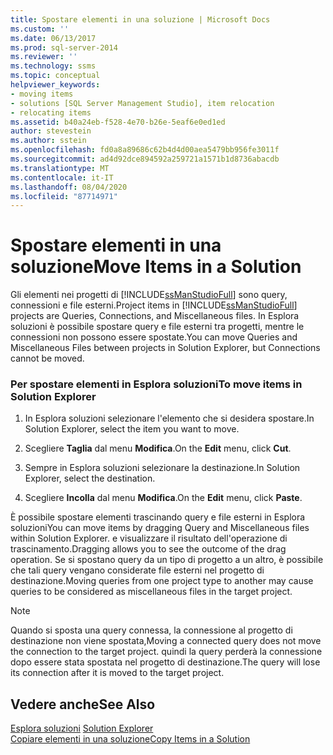 ```yaml
---
title: Spostare elementi in una soluzione | Microsoft Docs
ms.custom: ''
ms.date: 06/13/2017
ms.prod: sql-server-2014
ms.reviewer: ''
ms.technology: ssms
ms.topic: conceptual
helpviewer_keywords:
- moving items
- solutions [SQL Server Management Studio], item relocation
- relocating items
ms.assetid: b40a24eb-f528-4e70-b26e-5eaf6e0ed1ed
author: stevestein
ms.author: sstein
ms.openlocfilehash: fd0a8a89686c62b4d4d00aea5479bb956fe3011f
ms.sourcegitcommit: ad4d92dce894592a259721a1571b1d8736abacdb
ms.translationtype: MT
ms.contentlocale: it-IT
ms.lasthandoff: 08/04/2020
ms.locfileid: "87714971"
---
```

# <a name="move-items-in-a-solution"></a><span data-ttu-id="c6448-102">Spostare elementi in una soluzione</span><span class="sxs-lookup"><span data-stu-id="c6448-102">Move Items in a Solution</span></span>
  <span data-ttu-id="c6448-103">Gli elementi nei progetti di [!INCLUDE[ssManStudioFull](../../includes/ssmanstudiofull-md.md)] sono query, connessioni e file esterni.</span><span class="sxs-lookup"><span data-stu-id="c6448-103">Project items in [!INCLUDE[ssManStudioFull](../../includes/ssmanstudiofull-md.md)] projects are Queries, Connections, and Miscellaneous files.</span></span> <span data-ttu-id="c6448-104">In Esplora soluzioni è possibile spostare query e file esterni tra progetti, mentre le connessioni non possono essere spostate.</span><span class="sxs-lookup"><span data-stu-id="c6448-104">You can move Queries and Miscellaneous Files between projects in Solution Explorer, but Connections cannot be moved.</span></span>  
  
### <a name="to-move-items-in-solution-explorer"></a><span data-ttu-id="c6448-105">Per spostare elementi in Esplora soluzioni</span><span class="sxs-lookup"><span data-stu-id="c6448-105">To move items in Solution Explorer</span></span>  
  
1.  <span data-ttu-id="c6448-106">In Esplora soluzioni selezionare l'elemento che si desidera spostare.</span><span class="sxs-lookup"><span data-stu-id="c6448-106">In Solution Explorer, select the item you want to move.</span></span>  
  
2.  <span data-ttu-id="c6448-107">Scegliere **Taglia** dal menu **Modifica**.</span><span class="sxs-lookup"><span data-stu-id="c6448-107">On the **Edit** menu, click **Cut**.</span></span>  
  
3.  <span data-ttu-id="c6448-108">Sempre in Esplora soluzioni selezionare la destinazione.</span><span class="sxs-lookup"><span data-stu-id="c6448-108">In Solution Explorer, select the destination.</span></span>  
  
4.  <span data-ttu-id="c6448-109">Scegliere **Incolla** dal menu **Modifica**.</span><span class="sxs-lookup"><span data-stu-id="c6448-109">On the **Edit** menu, click **Paste**.</span></span>  
  
 <span data-ttu-id="c6448-110">È possibile spostare elementi trascinando query e file esterni in Esplora soluzioni</span><span class="sxs-lookup"><span data-stu-id="c6448-110">You can move items by dragging Query and Miscellaneous files within Solution Explorer.</span></span> <span data-ttu-id="c6448-111">e visualizzare il risultato dell'operazione di trascinamento.</span><span class="sxs-lookup"><span data-stu-id="c6448-111">Dragging allows you to see the outcome of the drag operation.</span></span> <span data-ttu-id="c6448-112">Se si spostano query da un tipo di progetto a un altro, è possibile che tali query vengano considerate file esterni nel progetto di destinazione.</span><span class="sxs-lookup"><span data-stu-id="c6448-112">Moving queries from one project type to another may cause queries to be considered as miscellaneous files in the target project.</span></span>  
  
> [!NOTE]  
>  <span data-ttu-id="c6448-113">Quando si sposta una query connessa, la connessione al progetto di destinazione non viene spostata,</span><span class="sxs-lookup"><span data-stu-id="c6448-113">Moving a connected query does not move the connection to the target project.</span></span> <span data-ttu-id="c6448-114">quindi la query perderà la connessione dopo essere stata spostata nel progetto di destinazione.</span><span class="sxs-lookup"><span data-stu-id="c6448-114">The query will lose its connection after it is moved to the target project.</span></span>  
  
## <a name="see-also"></a><span data-ttu-id="c6448-115">Vedere anche</span><span class="sxs-lookup"><span data-stu-id="c6448-115">See Also</span></span>  
 <span data-ttu-id="c6448-116">[Esplora soluzioni](solution-explorer.md) </span><span class="sxs-lookup"><span data-stu-id="c6448-116">[Solution Explorer](solution-explorer.md) </span></span>  
 [<span data-ttu-id="c6448-117">Copiare elementi in una soluzione</span><span class="sxs-lookup"><span data-stu-id="c6448-117">Copy Items in a Solution</span></span>](copy-items-in-a-solution.md)  
  
  
